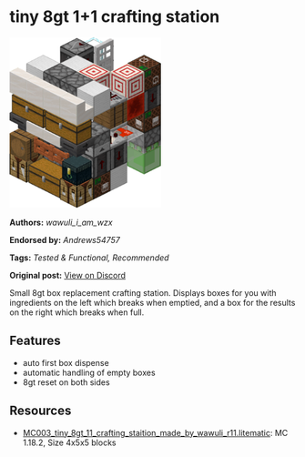 # tiny 8gt 1+1 crafting station
<img alt="area_render_29.png" src="images/area_render_29.png?raw=1" height="300px">

**Authors:** *wawuli_i_am_wzx*

**Endorsed by:** *Andrews54757*

**Tags:** *Tested & Functional, Recommended*

**Original post:** [View on Discord](https://discord.com/channels/1375556143186837695/1388318487616684082)

Small 8gt box replacement crafting station. Displays boxes for you with ingredients on the left which breaks when emptied, and a box for the results on the right which breaks when full.

## Features
- auto first box dispense
- automatic handling of empty boxes
- 8gt reset on both sides

## Resources
- [MC003_tiny_8gt_11_crafting_staition_made_by_wawuli_r11.litematic](attachments/MC003_tiny_8gt_11_crafting_staition_made_by_wawuli_r11.litematic): MC 1.18.2, Size 4x5x5 blocks
